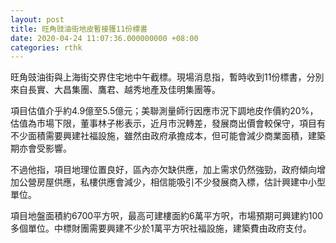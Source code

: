 ```yaml
---
layout: post
title: 旺角豉油街地皮暫接獲11份標書
date: 2020-04-24 11:07:36.000000000 +08:00
categories: rthk
---
```


旺角豉油街與上海街交界住宅地中午截標。現場消息指，暫時收到11份標書，分別來自長實、大昌集團、鷹君、越秀地產及佳明集團等。

項目估值介乎約4.9億至5.5億元；美聯測量師行因應市況下調地皮作價約20%，估值為市場下限，董事林子彬表示，近月市況轉差，發展商出價會較保守，項目有不少面積需要興建社福設施，雖然由政府承擔成本，但可能會減少商業面積，建築期亦會受影響。

不過他指，項目地理位置良好，區內亦欠缺供應，加上需求仍然強勁，政府傾向增加公營房屋供應，私樓供應會減少，相信能吸引不少發展商入標，估計興建中小型單位。

項目地盤面積約6700平方呎，最高可建樓面約6萬平方呎，市場預期可興建約100多個單位。中標財團需要興建不少於1萬平方呎社福設施，建築費由政府支付。
